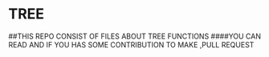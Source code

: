 # TREE
##THIS REPO CONSIST OF FILES ABOUT TREE FUNCTIONS 
####YOU CAN READ AND IF YOU HAS SOME CONTRIBUTION TO MAKE ,PULL REQUEST
